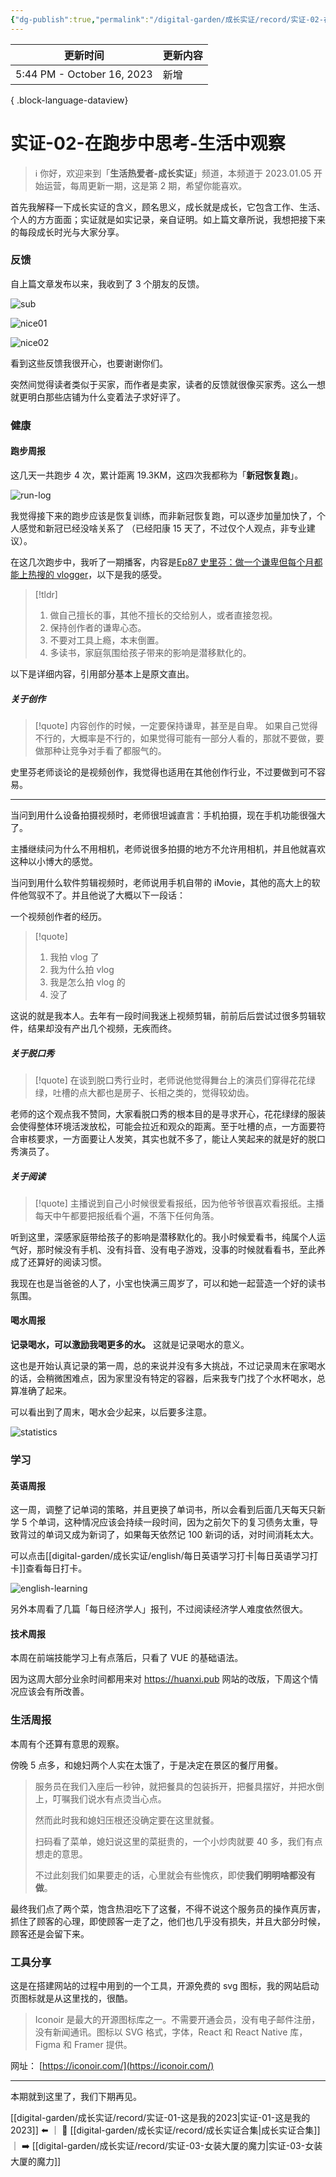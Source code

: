 ```yaml
---
{"dg-publish":true,"permalink":"/digital-garden/成长实证/record/实证-02-在跑步中思考-生活中观察/"}
---
```



| 更新时间                       | 更新内容 |
| -------------------------- | ---- |
| 5:44 PM - October 16, 2023 | 新增   |

{ .block-language-dataview}

# 实证-02-在跑步中思考-生活中观察

> ℹ️ 你好，欢迎来到「**生活热爱者-成长实证**」频道，本频道于 2023.01.05 开始运营，每周更新一期，这是第 2 期，希望你能喜欢。

首先我解释一下成长实证的含义，顾名思义，成长就是成长，它包含工作、生活、个人的方方面面；实证就是如实记录，亲自证明。如上篇文章所说，我想把接下来的每段成长时光与大家分享。

### 反馈

自上篇文章发布以来，我收到了 3 个朋友的反馈。

![sub](https://100-1258489360.cos.ap-shanghai.myqcloud.com/image-20230130132042287.png)

![nice01](https://100-1258489360.cos.ap-shanghai.myqcloud.com/image-20230130132054734.png)

![nice02](https://100-1258489360.cos.ap-shanghai.myqcloud.com/image-20230130132105711.png)

看到这些反馈我很开心，也要谢谢你们。

突然间觉得读者类似于买家，而作者是卖家，读者的反馈就很像买家秀。这么一想就更明白那些店铺为什么变着法子求好评了。

### 健康

#### 跑步周报

这几天一共跑步 4 次，累计距离 19.3KM，这四次我都称为「**新冠恢复跑**」。

![run-log](https://100-1258489360.cos.ap-shanghai.myqcloud.com/image-20230130132117235.png)

我觉得接下来的跑步应该是恢复训练，而非新冠恢复跑，可以逐步加量加快了，个人感觉和新冠已经没啥关系了 （已经阳康 15 天了，不过仅个人观点，非专业建议）。

在这几次跑步中，我听了一期播客，内容是[Ep87 史里芬：做一个谦卑但每个月都能上热搜的 vlogger](https://www.xiaoyuzhoufm.com/episode/63b94ae792f7bae63bec17a1)，以下是我的感受。

> [!tldr]
>
> 1. 做自己擅长的事，其他不擅长的交给别人，或者直接忽视。
> 2. 保持创作者的谦卑心态。
> 3. 不要对工具上瘾，本末倒置。
> 4. 多读书，家庭氛围给孩子带来的影响是潜移默化的。

以下是详细内容，引用部分基本上是原文直出。

##### 关于创作

> [!quote]
> 内容创作的时候，一定要保持谦卑，甚至是自卑。
> 如果自己觉得不行的，大概率是不行的，如果觉得可能有一部分人看的，那就不要做，要做那种让竞争对手看了都服气的。

史里芬老师谈论的是视频创作，我觉得也适用在其他创作行业，不过要做到可不容易。

---

当问到用什么设备拍摄视频时，老师很坦诚直言：手机拍摄，现在手机功能很强大了。

主播继续问为什么不用相机，老师说很多拍摄的地方不允许用相机，并且他就喜欢这种以小博大的感觉。

当问到用什么软件剪辑视频时，老师说用手机自带的 iMovie，其他的高大上的软件他驾驭不了。并且他说了大概以下一段话：

一个视频创作者的经历。

> [!quote]
>
> 1. 我拍 vlog 了
> 2. 我为什么拍 vlog
> 3. 我是怎么拍 vlog 的
> 4. 没了

这说的就是我本人。去年有一段时间我迷上视频剪辑，前前后后尝试过很多剪辑软件，结果却没有产出几个视频，无疾而终。

##### 关于脱口秀

> [!quote]
> 在谈到脱口秀行业时，老师说他觉得舞台上的演员们穿得花花绿绿，吐槽的点大都也是房子、长相之类的，觉得较幼齿。

老师的这个观点我不赞同，大家看脱口秀的根本目的是寻求开心，花花绿绿的服装会使得整体环境活泼放松，可能会拉近和观众的距离。至于吐槽的点，一方面要符合审核要求，一方面要让人发笑，其实也就不多了，能让人笑起来的就是好的脱口秀演员了。

##### 关于阅读

> [!quote]
> 主播说到自己小时候很爱看报纸，因为他爷爷很喜欢看报纸。主播每天中午都要把报纸看个遍，不落下任何角落。

听到这里，深感家庭带给孩子的影响是潜移默化的。我小时候爱看书，纯属个人运气好，那时候没有手机、没有抖音、没有电子游戏，没事的时候就看看书，至此养成了还算好的阅读习惯。

我现在也是当爸爸的人了，小宝也快满三周岁了，可以和她一起营造一个好的读书氛围。

#### 喝水周报

**记录喝水，可以激励我喝更多的水。** 这就是记录喝水的意义。

这也是开始认真记录的第一周，总的来说并没有多大挑战，不过记录周末在家喝水的话，会稍微困难点，因为家里没有特定的容器，后来我专门找了个水杯喝水，总算准确了起来。

可以看出到了周末，喝水会少起来，以后要多注意。

![statistics](https://100-1258489360.cos.ap-shanghai.myqcloud.com/image-20230130132132745.png)

### 学习

#### 英语周报

这一周，调整了记单词的策略，并且更换了单词书，所以会看到后面几天每天只新学 5 个单词，这种情况应该会持续一段时间，因为之前欠下的复习债务太重，导致背过的单词又成为新词了，如果每天依然记 100 新词的话，对时间消耗太大。

可以点击[[digital-garden/成长实证/english/每日英语学习打卡\|每日英语学习打卡]]查看每日打卡。

![english-learning](https://100-1258489360.cos.ap-shanghai.myqcloud.com/image-20230130132143749.png)

另外本周看了几篇「每日经济学人」报刊，不过阅读经济学人难度依然很大。

#### 技术周报

本周在前端技能学习上有点落后，只看了 VUE 的基础语法。

因为这周大部分业余时间都用来对 https://huanxi.pub 网站的改版，下周这个情况应该会有所改善。

### 生活周报

本周有个还算有意思的观察。

傍晚 5 点多，和媳妇两个人实在太饿了，于是决定在景区的餐厅用餐。

> 服务员在我们入座后一秒钟，就把餐具的包装拆开，把餐具摆好，并把水倒上，叮嘱我们说水有点烫当心点。
>
> 然而此时我和媳妇压根还没确定要在这里就餐。
>
> 扫码看了菜单，媳妇说这里的菜挺贵的，一个小炒肉就要 40 多，我们有点想走的意思。
>
> 不过此刻我们如果要走的话，心里就会有些愧疚，即使**我们明明啥都没有做**。

最终我们点了两个菜，饱含热泪吃下了这餐，不得不说这个服务员的操作真厉害，抓住了顾客的心理，即使顾客一走了之，他们也几乎没有损失，并且大部分时候，顾客还是会留下来。

### 工具分享

这是在搭建网站的过程中用到的一个工具，开源免费的 svg 图标，我的网站启动页图标就是从这里找的，很酷。

> Iconoir 是最大的开源图标库之一。不需要开通会员，没有电子邮件注册，没有新闻通讯。图标以 SVG 格式，字体，React 和 React Native 库，Figma 和 Framer 提供。

网址： [https://iconoir.com/](https://iconoir.com/)

---

本期就到这里了，我们下期再见。

[[digital-garden/成长实证/record/实证-01-这是我的2023\|实证-01-这是我的2023]] ⬅️ ｜ 📑 [[digital-garden/成长实证/record/成长实证合集\|成长实证合集]]｜ ➡️ [[digital-garden/成长实证/record/实证-03-女装大厦的魔力\|实证-03-女装大厦的魔力]]
